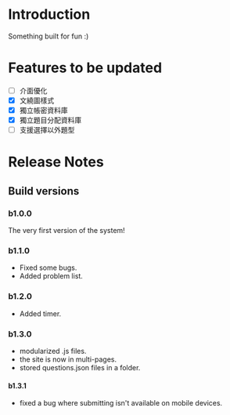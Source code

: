 # Introduction
Something built for fun :)
# Features to be updated
- [ ] 介面優化
- [x] 文繞圖樣式
- [x] 獨立帳密資料庫
- [x] 獨立題目分配資料庫
- [ ] 支援選擇以外題型

# Release Notes
## Build versions
### b1.0.0
The very first version of the system!
### b1.1.0
- Fixed some bugs.
- Added problem list.
### b1.2.0
- Added timer.
### b1.3.0
- modularized .js files.
- the site is now in multi-pages.
- stored questions.json files in a folder.
#### b1.3.1
- fixed a bug where submitting isn't available on mobile devices.